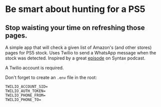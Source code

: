 # Be smart about hunting for a PS5
## Stop waisting your time on refreshing those pages.


A simple app that will check a given list of Amazon's (and other stores) pages for PS5 stock. Uses Twilio to send a WhatsApp message when the stock was detected. Inspired by a great [episode](https://syntax.fm/show/311/hasty-treat-how-would-we-script-a-ps5-buying-bot) on Syntax podcast.

A Twilio account is required.

Don't forget to create an `.env` file in the root:

````dotenv
TWILIO_ACCOUNT_SID=
TWILIO_AUTH_TOKEN=
TWILIO_PHONE_FROM=
TWILIO_PHONE_TO=
````
